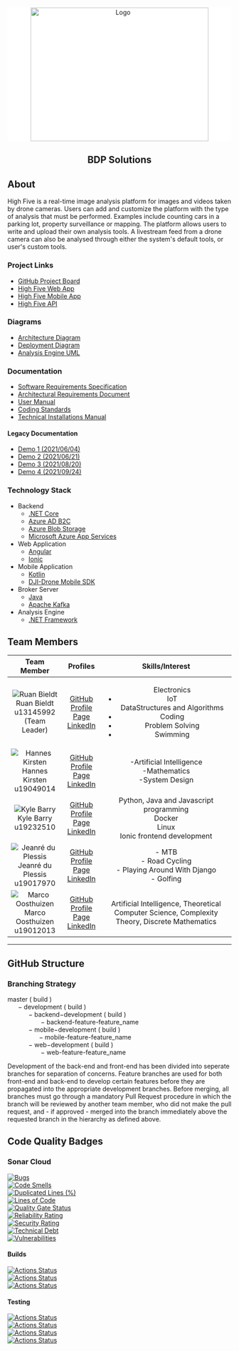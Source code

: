 <br />
<div style="background: #ffffff">
<p align="center">
  <a href="https://github.com/COS301-SE-2021/High-Five">
    <img src="https://cdn.discordapp.com/attachments/841566124087705625/848994647472209990/logo1.PNG" alt="Logo" width="400" height="300">
  </a>
</div>
<!--<h1 align="center">High Five</h1> -->
<h2 align="center">BDP Solutions</h2>





[comment]: <> (<!-- TABLE OF CONTENTS -->)

[comment]: <> (<details open="open">)

[comment]: <> (  <summary><h2 style="display: inline-block">Table of Contents</h2></summary>)

[comment]: <> (  <ol>)

[comment]: <> (    <li>)

[comment]: <> (      <a href="#about-the-project">About The Project</a>)

[comment]: <> (      <ul>)

[comment]: <> (        <li><a href="#built-with">Built With</a></li>)

[comment]: <> (      </ul>)

[comment]: <> (    </li>)

[comment]: <> (    <li>)

[comment]: <> (      <a href="#getting-started">Getting Started</a>)

[comment]: <> (      <ul>)

[comment]: <> (        <li><a href="#prerequisites">Prerequisites</a></li>)

[comment]: <> (        <li><a href="#installation">Installation</a></li>)

[comment]: <> (      </ul>)

[comment]: <> (    </li>)

[comment]: <> (    <li><a href="#usage">Usage</a></li>)

[comment]: <> (    <li><a href="#roadmap">Roadmap</a></li>)

[comment]: <> (    <li><a href="#contributing">Contributing</a></li>)

[comment]: <> (    <li><a href="#license">License</a></li>)

[comment]: <> (    <li><a href="#contact">Contact</a></li>)

[comment]: <> (    <li><a href="#acknowledgements">Acknowledgements</a></li>)

[comment]: <> (  </ol>)

[comment]: <> (</details>)



<!-- ABOUT THE PROJECT -->
## About

High Five is a real-time image analysis platform for images and videos taken by drone cameras. Users can add and customize the platform with the type of analysis that must be performed. Examples include counting cars in a parking lot, property surveillance or mapping. The platform allows users to write and upload their own analysis tools. A livestream feed from a drone camera can also be analysed through either the system's default tools, or user's custom tools.

### Project Links
* []()[GitHub Project Board](https://github.com/COS301-SE-2021/High-Five/projects/1)
* []()[High Five Web App](https://high5app.azurewebsites.net)
* []()[High Five Mobile App](https://github.com/COS301-SE-2021/High-Five/releases/download/v1.0/HighFive.apk)
* []()[High Five API](https://high5api.azurewebsites.net)

### Diagrams
* []()[Architecture Diagram](https://drive.google.com/file/d/1u2QGgjaRB3me4w9igwO6DNK-G7NKAtET/view?usp=sharing)
* []()[Deployment Diagram](https://drive.google.com/file/d/1KR0C8Y1gS0xXfRICNfZJRmG7eViqwcDT/view?usp=sharing)
* []()[Analysis Engine UML](https://drive.google.com/file/d/12QF1gNrhhxuhKnyefngL-WsJdLExVIEG/view?usp=sharing)

### Documentation
* []()[Software Requirements Specification](https://drive.google.com/file/d/12OQoSu9KelslLW-ezWm9j8r7d2rwmSqq/view?usp=sharing)
* []()[Architectural Requirements Document](https://drive.google.com/file/d/1VbJE3kQRl5sZtt-DIuTd9KQMwJRGZwJH/view?usp=sharing)
* []()[User Manual](https://drive.google.com/file/d/16x35Kz8_cxwhi3jYEo_C8KTR6zM9sk6n/view?usp=sharing)
* []()[Coding Standards](https://drive.google.com/file/d/1nJEpt9iKSFayj-KGouJXDplLRqWuu3Bv/view?usp=sharing)
* []()[Technical Installations Manual](https://drive.google.com/file/d/149znGeTOUpCOkRpu7CCMTbuhgO18mPJX/view?usp=sharing)

#### Legacy Documentation
* []()[Demo 1 (2021/06/04)](https://drive.google.com/drive/folders/1V4vp62uHegeeINPAz2WpAIin2ktGwdUF?usp=sharing)
* []()[Demo 2 (2021/06/21)](https://drive.google.com/drive/folders/1Rla0xLhnU47Eo3MraKVAKi467o5LCXK9?usp=sharing)
* []()[Demo 3 (2021/08/20)](https://drive.google.com/drive/folders/1_d7UQK1n-MQeq6rq6YKyY3ymsjF08tH2?usp=sharing)
* []()[Demo 4 (2021/09/24)](https://drive.google.com/drive/folders/1GV09Kq9nBWRcek_OkQfpnmZQWTUaf96t?usp=sharing)



### Technology Stack
* []()Backend
    * []()[.NET Core](https://dotnet.microsoft.com/download)
    * []()[Azure AD B2C](https://azure.microsoft.com/en-us/services/active-directory/external-identities/b2c/)
    * []()[Azure Blob Storage](https://azure.microsoft.com/en-us/services/storage/blobs/)
    * []()[Microsoft Azure App Services](https://azure.microsoft.com/en-us/)
* []()Web Application
  * []()[Angular](https://angular.io/)
  * []()[Ionic](https://ionicframework.com/)
* []()Mobile Application
  * []()[Kotlin](https://kotlinlang.org/docs/android-overview.html)
  * []()[DJI-Drone Mobile SDK](https://developer.dji.com/mobile-sdk/)
* []()Broker Server
  * []()[Java](https://www.java.com/en/)
  * []()[Apache Kafka](https://kafka.apache.org/)
* []()Analysis Engine
  * []()[.NET Framework](https://dotnet.microsoft.com/download/dotnet-framework)


## Team Members

| **Team Member** | **Profiles** | **Skills/Interest** 
| :-----: | :-----: | :-----: |  
| ![Ruan Bieldt](https://media-exp1.licdn.com/dms/image/C5603AQE9cfut8cq9Xw/profile-displayphoto-shrink_200_200/0/1617882468520?e=1637798400&v=beta&t=tt-gyN2Sz9wtzsNr1zMXI03fyItsa3bhDYKVBF6e_78 "Ruan Bieldt") <br/> Ruan Bieldt <br/> u13145992 <br/> (Team Leader) | [GitHub](https://github.com/ruan-bieldt) <br/> [Profile Page](https://ruan-bieldt.github.io/) <br/> [LinkedIn](https://www.linkedin.com/in/ruan-bieldt-9473ab91/) <br/> | <ul>Electronics<li>IoT</li>DataStructures and Algorithms<li>Coding</li><li>Problem Solving</li><li>Swimming</li></ul> |
| ![Hannes Kirsten](https://media-exp1.licdn.com/dms/image/C4D03AQHm-LyvastazQ/profile-displayphoto-shrink_200_200/0/1619127993907?e=1634774400&v=beta&t=LjV3QRRUvSp7DCMcrLWnSoL0Yf2niKnYDlRoKZJ3_ZM "Hannes Kirsten") <br/> Hannes Kirsten <br/> u19049014 | [GitHub](https://github.com/NJHKirsten) <br/> [Profile Page](https://njhkirsten.github.io/) <br/> [LinkedIn](https://www.linkedin.com/in/nicolaas-kirsten-362a7020b/) <br/> | -Artificial Intelligence<br/>-Mathematics<br/>-System Design |
| ![Kyle Barry](https://media-exp1.licdn.com/dms/image/C5603AQE55Xwc59w5xg/profile-displayphoto-shrink_200_200/0/1548346645069?e=1634774400&v=beta&t=OAQDg5j9H1uyH5Irs7tDCd118bxyMaAQ5pJtpK1nTO0 "Kyle Barry") <br/> Kyle Barry <br/> u19232510 | [GitHub](https://github.com/darthcerellius) <br/> [Profile Page](https://newideassolutions.com) <br/> [LinkedIn](https://www.linkedin.com/in/kyle-barry-886237179/) <br/> | Python, Java and Javascript programming <br> Docker <br> Linux <br> Ionic frontend development|
| ![Jeanré du Plessis](https://media-exp1.licdn.com/dms/image/C4D03AQEl8wcA51FtFA/profile-displayphoto-shrink_200_200/0/1624563981161?e=1637798400&v=beta&t=mLSVvSCsjpvxRkCssa3PMHL0pdF4sH9uTXJOXB_0g3c "Jeanré du Plessis") <br/> Jeanré du Plessis <br/> u19017970 <br/>| [GitHub](https://github.com/JayXD-2K) <br/> [Profile Page](https://jayxd-2k.github.io/)  <br/> [LinkedIn](https://www.linkedin.com/in/jdp2k/) <br/> | - MTB <br/> - Road Cycling <br/> - Playing Around With Django <br/> - Golfing <br/> |
| ![Marco Oosthuizen](https://media-exp1.licdn.com/dms/image/C4D03AQGC-ldtLJjoow/profile-displayphoto-shrink_200_200/0/1618479763493?e=1637798400&v=beta&t=fKP3KYVTxh5i5n_b2k9eRzDSna_TR2YVZSqqLoPSkng "Marco Oosthuizen") <br/> Marco Oosthuizen <br/> u19012013 | [GitHub](https://github.com/Marco-Oosthuizen) <br/> [Profile Page](https://marco-oosthuizen.github.io/) <br/> [LinkedIn](https://www.linkedin.com/in/marco-oosthuizen-369b9320b/) <br/> | Artificial Intelligence, Theoretical Computer Science, Complexity Theory, Discrete Mathematics |

---

## GitHub Structure

### Branching Strategy

master ( build )
</br>
&nbsp;&nbsp;&nbsp;&nbsp;&nbsp;&nbsp;− development ( build )
</br>
&nbsp;&nbsp;&nbsp;&nbsp;&nbsp;&nbsp;&nbsp;&nbsp;&nbsp;&nbsp;&nbsp;&nbsp;− backend−development ( build )
</br>
&nbsp;&nbsp;&nbsp;&nbsp;&nbsp;&nbsp;&nbsp;&nbsp;&nbsp;&nbsp;&nbsp;&nbsp;&nbsp;&nbsp;&nbsp;&nbsp;&nbsp;&nbsp;&nbsp;− backend-feature-feature_name
</br>
&nbsp;&nbsp;&nbsp;&nbsp;&nbsp;&nbsp;&nbsp;&nbsp;&nbsp;&nbsp;&nbsp;&nbsp;− mobile−development ( build )
</br>
&nbsp;&nbsp;&nbsp;&nbsp;&nbsp;&nbsp;&nbsp;&nbsp;&nbsp;&nbsp;&nbsp;&nbsp;&nbsp;&nbsp;&nbsp;&nbsp;&nbsp;&nbsp;− mobile-feature-feature_name
</br>
&nbsp;&nbsp;&nbsp;&nbsp;&nbsp;&nbsp;&nbsp;&nbsp;&nbsp;&nbsp;&nbsp;&nbsp;− web−development ( build )
</br>
&nbsp;&nbsp;&nbsp;&nbsp;&nbsp;&nbsp;&nbsp;&nbsp;&nbsp;&nbsp;&nbsp;&nbsp;&nbsp;&nbsp;&nbsp;&nbsp;&nbsp;&nbsp;&nbsp;− web-feature-feature_name
</br>

Development of the back-end and front-end has been divided into seperate branches for separation
of concerns. Feature branches are used for both front-end and back-end to develop certain features before they are propagated into the appropriate development branches. Before merging, all branches must go through a mandatory Pull Request procedure in which the branch will be reviewed by another team member, who did not make the pull request, and - if approved - merged into the branch immediately above the requested branch in the hierarchy as defined above.

## Code Quality Badges

### Sonar Cloud
[![Bugs](https://sonarcloud.io/api/project_badges/measure?project=COS301-SE-2021_High-Five&metric=bugs)](https://sonarcloud.io/dashboard?id=COS301-SE-2021_High-Five)
<br>
[![Code Smells](https://sonarcloud.io/api/project_badges/measure?project=COS301-SE-2021_High-Five&metric=code_smells)](https://sonarcloud.io/dashboard?id=COS301-SE-2021_High-Five)
<br>
[![Duplicated Lines (%)](https://sonarcloud.io/api/project_badges/measure?project=COS301-SE-2021_High-Five&metric=duplicated_lines_density)](https://sonarcloud.io/dashboard?id=COS301-SE-2021_High-Five)
<br>
[![Lines of Code](https://sonarcloud.io/api/project_badges/measure?project=COS301-SE-2021_High-Five&metric=ncloc)](https://sonarcloud.io/dashboard?id=COS301-SE-2021_High-Five)
<br>
[![Quality Gate Status](https://sonarcloud.io/api/project_badges/measure?project=COS301-SE-2021_High-Five&metric=alert_status)](https://sonarcloud.io/dashboard?id=COS301-SE-2021_High-Five)
<br>
[![Reliability Rating](https://sonarcloud.io/api/project_badges/measure?project=COS301-SE-2021_High-Five&metric=reliability_rating)](https://sonarcloud.io/dashboard?id=COS301-SE-2021_High-Five)
<br>
[![Security Rating](https://sonarcloud.io/api/project_badges/measure?project=COS301-SE-2021_High-Five&metric=security_rating)](https://sonarcloud.io/dashboard?id=COS301-SE-2021_High-Five)
<br>
[![Technical Debt](https://sonarcloud.io/api/project_badges/measure?project=COS301-SE-2021_High-Five&metric=sqale_index)](https://sonarcloud.io/dashboard?id=COS301-SE-2021_High-Five)
<br>
[![Vulnerabilities](https://sonarcloud.io/api/project_badges/measure?project=COS301-SE-2021_High-Five&metric=vulnerabilities)](https://sonarcloud.io/dashboard?id=COS301-SE-2021_High-Five)
<br>


#### Builds
[![Actions Status](https://github.com/COS301-SE-2021/High-Five/workflows/Ionic%20Build/badge.svg)](https://github.com/COS301-SE-2021/High-Five/actions/workflows/ionic.yml)
<br>
[![Actions Status](https://github.com/COS301-SE-2021/High-Five/workflows/.NET%20Core%20Build/badge.svg)](https://github.com/COS301-SE-2021/High-Five/actions/workflows/aspnet.yml)
<br>
[![Actions Status](https://github.com/COS301-SE-2021/High-Five/workflows/Android%20Build/badge.svg)](https://github.com/COS301-SE-2021/High-Five/actions/workflows/android_build.yml)
<br>
#### Testing
[![Actions Status](https://github.com/COS301-SE-2021/High-Five/workflows/Ionic%20Unit%20Tests/badge.svg)](https://github.com/COS301-SE-2021/High-Five/actions/workflows/ionic_unittests.yml)
<br>
[![Actions Status](https://github.com/COS301-SE-2021/High-Five/workflows/.NET%20Core%20Unit%20Tests/badge.svg)](https://github.com/COS301-SE-2021/High-Five/actions/workflows/aspnet_unittests.yml)
<br>
[![Actions Status](https://github.com/COS301-SE-2021/High-Five/workflows/.NET%20Core%20Integration%20Tests/badge.svg)](https://github.com/COS301-SE-2021/High-Five/actions/workflows/aspnet_integrationtests.yml)
<br>
[![Actions Status](https://github.com/COS301-SE-2021/High-Five/workflows/Android%20Unit%20Tests/badge.svg)](https://github.com/COS301-SE-2021/High-Five/actions/workflows/android_unittests.yml)
<br>
